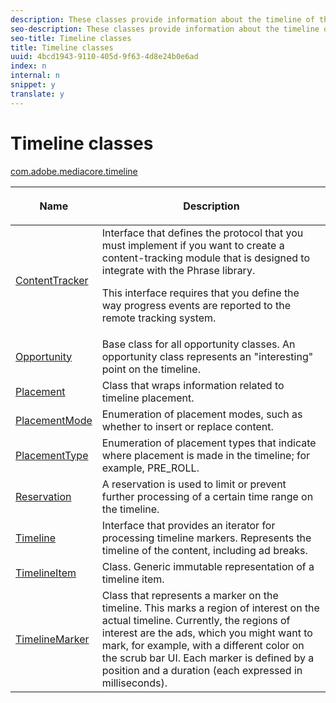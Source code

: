```yaml
---
description: These classes provide information about the timeline of the particular media, including the placement of ads.
seo-description: These classes provide information about the timeline of the particular media, including the placement of ads.
seo-title: Timeline classes
title: Timeline classes
uuid: 4bcd1943-9110-405d-9f63-4d8e24b0e6ad
index: n
internal: n
snippet: y
translate: y
---
```


# Timeline classes


[ com.adobe.mediacore.timeline ](http://help.adobe.com/en_US/primetime/api/psdk/asdoc-dhls_1.4/com/adobe/mediacore/timeline/package-detail.html)
<table frame="all" colsep="1" rowsep="1" id="table_6752E908BA6546549619994A3F7D5F87"> 
 <thead> 
  <tr rowsep="1"> 
   <th colname="1" class="entry"> Name </th> 
   <th colname="2" class="entry"> <p>Description</p> </th> 
  </tr> 
 </thead>
 <tbody> 
  <tr rowsep="1"> 
   <td colname="1"> <span class="codeph"> <a href="http://help.adobe.com/en_US/primetime/api/psdk/asdoc-dhls_1.4/com/adobe/mediacore/timeline/ContentTracker.html" format="html" scope="external"> ContentTracker </a> </span> </td> 
   <td colname="2"> Interface that defines the protocol that you must implement if you want to create a content-tracking module that is designed to integrate with the 
    <ph conkeyref="phrases/primetime-sdk-name">
      Phrase 
    </ph> library. <p>This interface requires that you define the way progress events are reported to the remote tracking system.</p> </td> 
  </tr> 
  <tr rowsep="1"> 
   <td colname="1"> <span class="codeph"> <a href="http://help.adobe.com/en_US/primetime/api/psdk/asdoc-dhls_1.4/com/adobe/mediacore/timeline/Opportunity.html" format="html" scope="external"> Opportunity </a> </span> </td> 
   <td colname="2"> Base class for all opportunity classes. An opportunity class represents an "interesting" point on the timeline. </td> 
  </tr> 
  <tr rowsep="1"> 
   <td colname="1"> <span class="codeph"> <a href="http://help.adobe.com/en_US/primetime/api/psdk/asdoc-dhls_1.4/com/adobe/mediacore/timeline/Placement.html" format="html" scope="external"> Placement </a> </span> </td> 
   <td colname="2"> Class that wraps information related to timeline placement. </td> 
  </tr> 
  <tr rowsep="1"> 
   <td colname="1"> <span class="codeph"> <a href="http://help.adobe.com/en_US/primetime/api/psdk/asdoc-dhls_1.4/com/adobe/mediacore/timeline/PlacementMode.html" format="html" scope="external"> PlacementMode </a> </span> </td> 
   <td colname="2"> Enumeration of placement modes, such as whether to insert or replace content. </td> 
  </tr> 
  <tr rowsep="1"> 
   <td colname="1"> <span class="codeph"> <a href="http://help.adobe.com/en_US/primetime/api/psdk/asdoc-dhls_1.4/com/adobe/mediacore/timeline/PlacementType.html" format="html" scope="external"> PlacementType </a> </span> </td> 
   <td colname="2"> Enumeration of placement types that indicate where placement is made in the timeline; for example, PRE_ROLL. </td> 
  </tr> 
  <tr rowsep="1"> 
   <td colname="1"> <span class="codeph"> <a href="http://help.adobe.com/en_US/primetime/api/psdk/asdoc-dhls_1.4/com/adobe/mediacore/timeline/Reservation.html" format="html" scope="external"> Reservation </a> </span> </td> 
   <td colname="2"> A reservation is used to limit or prevent further processing of a certain time range on the timeline. </td> 
  </tr> 
  <tr rowsep="1"> 
   <td colname="1"> <span class="codeph"> <a href="http://help.adobe.com/en_US/primetime/api/psdk/asdoc-dhls_1.4/com/adobe/mediacore/timeline/Timeline.html" format="html" scope="external"> Timeline </a> </span> </td> 
   <td colname="2"> Interface that provides an iterator for processing timeline markers. Represents the timeline of the content, including ad breaks. </td> 
  </tr> 
  <tr rowsep="1"> 
   <td colname="1"> <span class="codeph"> <a href="http://help.adobe.com/en_US/primetime/api/psdk/asdoc-dhls_1.4/com/adobe/mediacore/timeline/TimelineItem.html" format="html" scope="external"> TimelineItem </a> </span> </td> 
   <td colname="2"> Class. Generic immutable representation of a timeline item. </td> 
  </tr> 
  <tr rowsep="1"> 
   <td colname="1"> <span class="codeph"> <a href="http://help.adobe.com/en_US/primetime/api/psdk/asdoc-dhls_1.4/com/adobe/mediacore/timeline/TimelineMarker.html" format="html" scope="external"> TimelineMarker </a> </span> </td> 
   <td colname="2"> Class that represents a marker on the timeline. This marks a region of interest on the actual timeline. Currently, the regions of interest are the ads, which you might want to mark, for example, with a different color on the scrub bar UI. Each marker is defined by a position and a duration (each expressed in milliseconds). </td> 
  </tr> 
 </tbody> 
</table>

